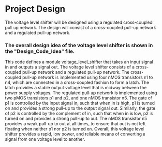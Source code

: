 # Project Design
The voltage level shifter will be designed using a regulated cross-coupled pull up 
network. The design will consist of a cross-coupled pull-up network and a regulated 
pull-up network.

<h3>The overall design idea of the voltage level shifter is shown in the "Design_Code_Idea" file.</h3>
This code defines a module voltage_level_shifter that takes an input signal in and 
outputs a signal out. The voltage level shifter consists of a cross-coupled pull-up 
network and a regulated pull-up network.
The cross-coupled pull-up network is implemented using four nMOS transistors n1 to n4, 
which are connected in a cross-coupled fashion to form a latch. The latch provides a 
stable output voltage level that is midway between the power supply voltages.
The regulated pull-up network is implemented using two pMOS transistors p1 and p2, 
and one nMOS transistor n5. The gate of p1 is controlled by the input signal in, such that 
when in is high, p1 is turned on and provides a strong pull-up to the output signal out.
Similarly, the gate of p2 is controlled by the complement of in, such that when in is low,
p2 is turned on and provides a strong pull-up to out. The nMOS transistor n5 provides a 
weak pull-up to out at all times, to ensure that out is not left floating when neither p1 nor
p2 is turned on.
Overall, this voltage level shifter provides a rapid, low power, and reliable means of 
converting a signal from one voltage level to another.

